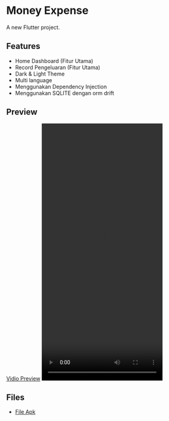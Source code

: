 # Money Expense

A new Flutter project.

## Features

- Home Dashboard (Fitur Utama)
- Record Pengeluaran (Fitur Utama)
- Dark & Light Theme
- Multi language
- Menggunakan Dependency Injection
- Menggunakan SQLITE dengan orm drift

## Preview

[Vidio Preview](https://drive.google.com/file/d/1q3F6gujuK2hocGqjwD28bbdJRSw7FdmY/view?usp=sharing)
<video width="320" height="680" controls>
  <source src="screen-recording.mp4" type="video/mp4">
</video>

## Files
- [File Apk](https://drive.google.com/file/d/1BoAhkEvaAldSKFvU01wOiaH7S52RQAJh/view?usp=sharing)

